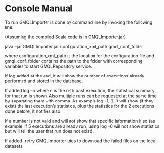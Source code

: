 # Console Manual
To run GMQLImporter is done by command line by invoking the following line:

(Assuming the compiled Scala code is in GMQLImporter.jar)

java –jar GMQLImporter.jar configuration_xml_path gmql_conf_folder

where configuration_xml_path is the location for the configuration file and gmql_conf_folder contains the path to the folder with corresponding variables to start GMQLRepository service.

If log added at the end, it will show the number of executions already performed and stored in the database.

If added log –n where n is the n-th past execution, the statistical summary for that run is shown. Also multiple runs can be requested at the same time by separating them with comma. As example log -1, 2, 3 will show (if they exist) the last execution’s statistics, plus the statistics for the 2 executions done before, it notifies also 

If a number is not valid and will not show that specific information if so (as example: if 5 executions are already run, using log -6 will not show statistics but will tell the user that run does not exist).

If added –retry GMQLImporter tries to download the failed files on the local datasets.
